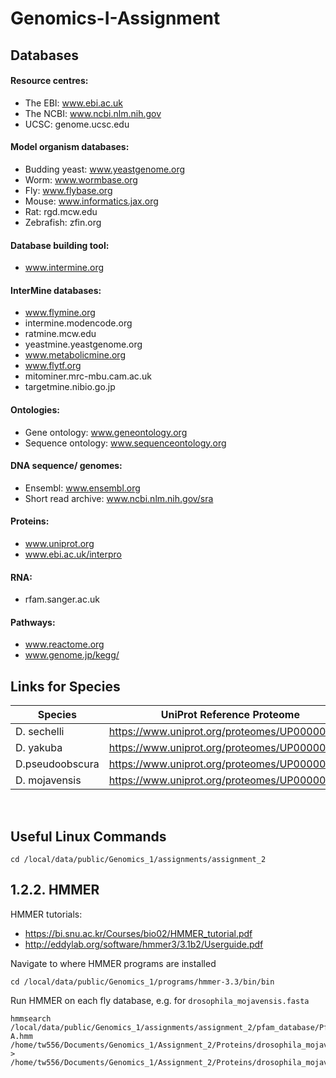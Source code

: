 # Genomics-I-Assignment

## Databases
#### Resource centres:
* The EBI: www.ebi.ac.uk
* The NCBI: www.ncbi.nlm.nih.gov
* UCSC: genome.ucsc.edu
#### Model organism databases:
* Budding yeast: www.yeastgenome.org
* Worm: www.wormbase.org
* Fly: www.flybase.org
* Mouse: www.informatics.jax.org
* Rat: rgd.mcw.edu
* Zebrafish: zfin.org
#### Database building tool:
* www.intermine.org
#### InterMine databases:
* www.flymine.org
* intermine.modencode.org
* ratmine.mcw.edu
* yeastmine.yeastgenome.org
* www.metabolicmine.org
* www.flytf.org
* mitominer.mrc-mbu.cam.ac.uk
* targetmine.nibio.go.jp
#### Ontologies:
* Gene ontology: www.geneontology.org
* Sequence ontology: www.sequenceontology.org
#### DNA sequence/ genomes:
* Ensembl: www.ensembl.org
* Short read archive: www.ncbi.nlm.nih.gov/sra
#### Proteins:
* www.uniprot.org
* www.ebi.ac.uk/interpro
#### RNA:
* rfam.sanger.ac.uk
#### Pathways:
* www.reactome.org
* www.genome.jp/kegg/

## Links for Species

| Species         | UniProt Reference Proteome                    |
| --------------- | --------------------------------------------- | 
| D. sechelli     | https://www.uniprot.org/proteomes/UP000001292 |
| D. yakuba       | https://www.uniprot.org/proteomes/UP000002282 |
| D.pseudoobscura | https://www.uniprot.org/proteomes/UP000001819 |
| D. mojavensis   | https://www.uniprot.org/proteomes/UP000009192 |

<br>

## Useful Linux Commands
```
cd /local/data/public/Genomics_1/assignments/assignment_2
```

## 1.2.2. HMMER
HMMER tutorials:
* https://bi.snu.ac.kr/Courses/bio02/HMMER_tutorial.pdf
* http://eddylab.org/software/hmmer3/3.1b2/Userguide.pdf

Navigate to where HMMER programs are installed
```
cd /local/data/public/Genomics_1/programs/hmmer-3.3/bin/bin
```
Run HMMER on each fly database, e.g. for `drosophila_mojavensis.fasta`
```
hmmsearch /local/data/public/Genomics_1/assignments/assignment_2/pfam_database/Pfam-A.hmm /home/tw556/Documents/Genomics_1/Assignment_2/Proteins/drosophila_mojavensis.fasta > /home/tw556/Documents/Genomics_1/Assignment_2/Proteins/drosophila_mojavensis_hmmer.txt
```

